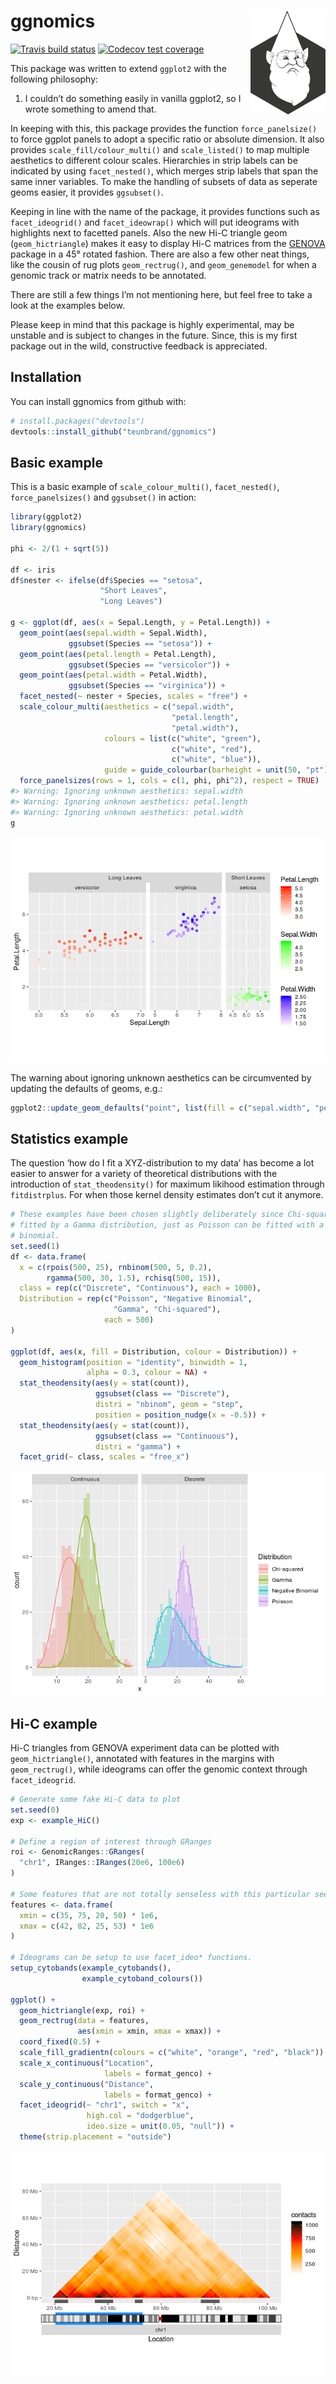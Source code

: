 
<!-- README.md is generated from README.Rmd. Please edit that file -->

# ggnomics <img src="man/figures/icon.png" align = "right" width = "120" />

<!-- badges: start -->

[![Travis build
status](https://travis-ci.org/teunbrand/ggnomics.svg?branch=master)](https://travis-ci.org/teunbrand/ggnomics)
[![Codecov test
coverage](https://codecov.io/gh/teunbrand/ggnomics/branch/master/graph/badge.svg)](https://codecov.io/gh/teunbrand/ggnomics?branch=master)
<!-- badges: end -->

This package was written to extend `ggplot2` with the following
philosophy:

1.  I couldn’t do something easily in vanilla ggplot2, so I wrote
    something to amend that.

In keeping with this, this package provides the function
`force_panelsize()` to force ggplot panels to adopt a specific ratio or
absolute dimension. It also provides `scale_fill/colour_multi()` and
`scale_listed()` to map multiple aesthetics to different colour scales.
Hierarchies in strip labels can be indicated by using `facet_nested()`,
which merges strip labels that span the same inner variables. To make
the handling of subsets of data as seperate geoms easier, it provides
`ggsubset()`.

Keeping in line with the name of the package, it provides functions such
as `facet_ideogrid()` and `facet_ideowrap()` which will put ideograms
with highlights next to facetted panels. Also the new Hi-C triangle geom
(`geom_hictriangle`) makes it easy to display Hi-C matrices from the
[GENOVA](https://github.com/robinweide/GENOVA) package in a 45° rotated
fashion. There are also a few other neat things, like the cousin of rug
plots `geom_rectrug()`, and `geom_genemodel` for when a genomic track or
matrix needs to be annotated.

There are still a few things I’m not mentioning here, but feel free to
take a look at the examples below.

Please keep in mind that this package is highly experimental, may be
unstable and is subject to changes in the future. Since, this is my
first package out in the wild, constructive feedback is appreciated.

## Installation

You can install ggnomics from github with:

``` r
# install.packages("devtools")
devtools::install_github("teunbrand/ggnomics")
```

## Basic example

This is a basic example of `scale_colour_multi()`, `facet_nested()`,
`force_panelsizes()` and `ggsubset()` in action:

``` r
library(ggplot2)
library(ggnomics)

phi <- 2/(1 + sqrt(5))

df <- iris
df$nester <- ifelse(df$Species == "setosa",
                    "Short Leaves",
                    "Long Leaves")

g <- ggplot(df, aes(x = Sepal.Length, y = Petal.Length)) +
  geom_point(aes(sepal.width = Sepal.Width),
             ggsubset(Species == "setosa")) +
  geom_point(aes(petal.length = Petal.Length),
             ggsubset(Species == "versicolor")) +
  geom_point(aes(petal.width = Petal.Width),
             ggsubset(Species == "virginica")) +
  facet_nested(~ nester + Species, scales = "free") +
  scale_colour_multi(aesthetics = c("sepal.width", 
                                    "petal.length", 
                                    "petal.width"),
                     colours = list(c("white", "green"),
                                    c("white", "red"),
                                    c("white", "blue")),
                     guide = guide_colourbar(barheight = unit(50, "pt"))) +
  force_panelsizes(rows = 1, cols = c(1, phi, phi^2), respect = TRUE)
#> Warning: Ignoring unknown aesthetics: sepal.width
#> Warning: Ignoring unknown aesthetics: petal.length
#> Warning: Ignoring unknown aesthetics: petal.width
g
```

![](man/figures/README-example-1.png)<!-- -->

The warning about ignoring unknown aesthetics can be circumvented by
updating the defaults of geoms,
e.g.:

``` r
ggplot2::update_geom_defaults("point", list(fill = c("sepal.width", "petal.length", "petal.width")))
```

## Statistics example

The question ‘how do I fit a XYZ-distribution to my data’ has become a
lot easier to answer for a variety of theoretical distributions with the
introduction of `stat_theodensity()` for maximum likihood estimation
through `fitdistrplus`. For when those kernel density estimates don’t
cut it
anymore.

``` r
# These examples have been chosen slightly deliberately since Chi-squared can be
# fitted by a Gamma distribution, just as Poisson can be fitted with a negative
# binomial.
set.seed(1)
df <- data.frame(
  x = c(rpois(500, 25), rnbinom(500, 5, 0.2), 
        rgamma(500, 30, 1.5), rchisq(500, 15)),
  class = rep(c("Discrete", "Continuous"), each = 1000),
  Distribution = rep(c("Poisson", "Negative Binomial", 
                       "Gamma", "Chi-squared"),
                     each = 500)
)

ggplot(df, aes(x, fill = Distribution, colour = Distribution)) +
  geom_histogram(position = "identity", binwidth = 1, 
                 alpha = 0.3, colour = NA) +
  stat_theodensity(aes(y = stat(count)), 
                   ggsubset(class == "Discrete"),
                   distri = "nbinom", geom = "step",
                   position = position_nudge(x = -0.5)) +
  stat_theodensity(aes(y = stat(count)), 
                   ggsubset(class == "Continuous"),
                   distri = "gamma") +
  facet_grid(~ class, scales = "free_x")
```

![](man/figures/README-statsexample-1.png)<!-- -->

## Hi-C example

Hi-C triangles from GENOVA experiment data can be plotted with
`geom_hictriangle()`, annotated with features in the margins with
`geom_rectrug()`, while ideograms can offer the genomic context through
`facet_ideogrid`.

``` r
# Generate some fake Hi-C data to plot
set.seed(0)
exp <- example_HiC()

# Define a region of interest through GRanges
roi <- GenomicRanges::GRanges(
  "chr1", IRanges::IRanges(20e6, 100e6)
)

# Some features that are not totally senseless with this particular seed
features <- data.frame(
  xmin = c(35, 75, 20, 50) * 1e6,
  xmax = c(42, 82, 25, 53) * 1e6
)

# Ideograms can be setup to use facet_ideo* functions.
setup_cytobands(example_cytobands(),
                example_cytoband_colours())

ggplot() +
  geom_hictriangle(exp, roi) +
  geom_rectrug(data = features,
               aes(xmin = xmin, xmax = xmax)) +
  coord_fixed(0.5) +
  scale_fill_gradientn(colours = c("white", "orange", "red", "black")) +
  scale_x_continuous("Location", 
                     labels = format_genco) +
  scale_y_continuous("Distance", 
                     labels = format_genco) +
  facet_ideogrid(~ "chr1", switch = "x", 
                 high.col = "dodgerblue", 
                 ideo.size = unit(0.05, "null")) +
  theme(strip.placement = "outside")
```

![](man/figures/README-hicexample-1.png)<!-- -->
